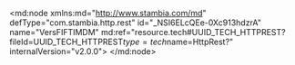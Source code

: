 <?xml version="1.0" encoding="UTF-8"?>
<md:node xmlns:md="http://www.stambia.com/md" defType="com.stambia.http.rest" id="_NSI6ELcQEe-0Xc913hdzrA" name="VersFIFTIMDM" md:ref="resource.tech#UUID_TECH_HTTPREST?fileId=UUID_TECH_HTTPREST$type=tech$name=HttpRest?" internalVersion="v2.0.0">
  <attribute defType="com.stambia.http.rest.module" id="_NSNykLcQEe-0Xc913hdzrA" value="HttpRest"/>
  <attribute defType="com.stambia.http.rest.url" id="_UbDdgLcQEe-0Xc913hdzrA" value="https://devreftiers.afd.fr:8443/semarchy/api/rest/"/>
  <node defType="com.stambia.http.rest.path" id="_aYfFQLcQEe-0Xc913hdzrA">
    <attribute defType="com.stambia.http.rest.path.path" id="_cAu1cLcQEe-0Xc913hdzrA" value="workflows/ref_tiers/workflow-definitions/CreationTiersV2/start"/>
    <node defType="com.stambia.http.rest.operation" id="_gzy70bcQEe-0Xc913hdzrA">
      <attribute defType="com.stambia.http.rest.operation.method" id="_j1qKULcQEe-0Xc913hdzrA" value="POST"/>
      <node defType="com.stambia.http.rest.parameters" id="_F06Bl7cSEe-0Xc913hdzrA">
        <node defType="com.stambia.http.rest.parameter" id="_F06BmLcSEe-0Xc913hdzrA" name="API-Key">
          <attribute defType="com.stambia.http.rest.parameter.allowEmptyValue" id="_F06BmbcSEe-0Xc913hdzrA" value="false"/>
          <attribute defType="com.stambia.http.rest.parameter.location" id="_F06BmrcSEe-0Xc913hdzrA" value="header"/>
          <attribute defType="com.stambia.http.rest.parameter.default" id="_BgSjALcYEe-HWORqlyIdiQ" value="KjnVrBk.5Y5jWPhVoeEibskhsuMCiuzK_i2hzz9MtoG"/>
        </node>
      </node>
      <node defType="com.stambia.http.rest.requestbody" id="_F06Bm7cSEe-0Xc913hdzrA">
        <node defType="com.stambia.http.rest.content" id="_F06BnLcSEe-0Xc913hdzrA">
          <attribute defType="com.stambia.http.rest.content.mediaType" id="_F06BnbcSEe-0Xc913hdzrA" value="JSON"/>
          <attribute defType="com.stambia.http.rest.content.contentType" id="_F06BnrcSEe-0Xc913hdzrA" value="application/json"/>
          <node defType="com.stambia.json.rootObject" id="_F06Bn7cSEe-0Xc913hdzrA" name="root">
            <node defType="com.stambia.json.value" id="_F06BoLcSEe-0Xc913hdzrA" name="startupApplicationName" position="1">
              <attribute defType="com.stambia.json.value.type" id="_F06BobcSEe-0Xc913hdzrA" value="string"/>
            </node>
            <node defType="com.stambia.json.value" id="_F06BorcSEe-0Xc913hdzrA" name="startEventName" position="2">
              <attribute defType="com.stambia.json.value.type" id="_F06Bo7cSEe-0Xc913hdzrA" value="string"/>
            </node>
            <node defType="com.stambia.json.value" id="_F06BpLcSEe-0Xc913hdzrA" name="selectionFilter" position="3">
              <attribute defType="com.stambia.json.value.type" id="_F06BpbcSEe-0Xc913hdzrA" value="string"/>
            </node>
            <node defType="com.stambia.json.value" id="_F06BprcSEe-0Xc913hdzrA" name="priority" position="4">
              <attribute defType="com.stambia.json.value.type" id="_F06Bp7cSEe-0Xc913hdzrA" value="string"/>
            </node>
          </node>
        </node>
      </node>
      <node defType="com.stambia.http.rest.responses" id="_F06BqLcSEe-0Xc913hdzrA">
        <node defType="com.stambia.http.rest.response" id="_QqKsSrcYEe-HWORqlyIdiQ">
          <attribute defType="com.stambia.http.rest.response.code" id="_QqKsS7cYEe-HWORqlyIdiQ" value="200"/>
          <node defType="com.stambia.http.rest.headers" id="_QqKsTLcYEe-HWORqlyIdiQ">
            <node defType="com.stambia.http.rest.header" id="_QqKsTbcYEe-HWORqlyIdiQ" name="Transfer-Encoding"/>
            <node defType="com.stambia.http.rest.header" id="_QqKsTrcYEe-HWORqlyIdiQ" name="Keep-Alive"/>
            <node defType="com.stambia.http.rest.header" id="_QqKsT7cYEe-HWORqlyIdiQ" name="Connection"/>
            <node defType="com.stambia.http.rest.header" id="_QqKsULcYEe-HWORqlyIdiQ" name="Set-Cookie"/>
            <node defType="com.stambia.http.rest.header" id="_QqKsUbcYEe-HWORqlyIdiQ" name="Date"/>
            <node defType="com.stambia.http.rest.header" id="_QqKsUrcYEe-HWORqlyIdiQ" name="Content-Type"/>
            <node defType="com.stambia.http.rest.header.cookie" id="_QqKsU7cYEe-HWORqlyIdiQ" name="_XSRF-TOKEN">
              <attribute defType="com.stambia.http.rest.header.cookie.cookieName" id="_QqKsVLcYEe-HWORqlyIdiQ" value="_XSRF-TOKEN"/>
            </node>
          </node>
          <node defType="com.stambia.http.rest.content" id="_QqKsVbcYEe-HWORqlyIdiQ">
            <attribute defType="com.stambia.http.rest.content.mediaType" id="_QqKsVrcYEe-HWORqlyIdiQ" value="JSON"/>
            <attribute defType="com.stambia.http.rest.content.contentType" id="_QqKsV7cYEe-HWORqlyIdiQ" value="application/json"/>
            <node defType="com.stambia.json.rootObject" id="_QqKsWLcYEe-HWORqlyIdiQ" name="root">
              <node defType="com.stambia.json.array" id="_QqKsWbcYEe-HWORqlyIdiQ" name="workflowInstances" position="1">
                <node defType="com.stambia.json.object" id="_QqKsWrcYEe-HWORqlyIdiQ" name="item" position="1">
                  <node defType="com.stambia.json.value" id="_QqKsW7cYEe-HWORqlyIdiQ" name="workflowInstanceId" position="1">
                    <attribute defType="com.stambia.json.value.type" id="_QqKsXLcYEe-HWORqlyIdiQ" value="number"/>
                  </node>
                </node>
              </node>
            </node>
          </node>
        </node>
      </node>
    </node>
  </node>
  <node defType="com.stambia.http.rest.path" id="_USNx0LiVEe-VV-cv9aIe2w">
    <attribute defType="com.stambia.http.rest.path.path" id="_W8u3ULiVEe-VV-cv9aIe2w" value="workflows/ref_tiers/workflow-definitions/EnvoirMailRetourFIFTIFalse/start"/>
    <node defType="com.stambia.http.rest.operation" id="_i-IzsLiVEe-VV-cv9aIe2w">
      <attribute defType="com.stambia.http.rest.operation.method" id="_i-IzsbiVEe-VV-cv9aIe2w" value="POST"/>
      <node defType="com.stambia.http.rest.parameters" id="_i-IzsriVEe-VV-cv9aIe2w">
        <node defType="com.stambia.http.rest.parameter" id="_i-Izs7iVEe-VV-cv9aIe2w" name="API-Key">
          <attribute defType="com.stambia.http.rest.parameter.allowEmptyValue" id="_i-IztLiVEe-VV-cv9aIe2w" value="false"/>
          <attribute defType="com.stambia.http.rest.parameter.location" id="_i-IztbiVEe-VV-cv9aIe2w" value="header"/>
          <attribute defType="com.stambia.http.rest.parameter.default" id="_i-IztriVEe-VV-cv9aIe2w" value="KjnVrBk.5Y5jWPhVoeEibskhsuMCiuzK_i2hzz9MtoG"/>
        </node>
      </node>
      <node defType="com.stambia.http.rest.requestbody" id="_i-Izt7iVEe-VV-cv9aIe2w">
        <node defType="com.stambia.http.rest.content" id="_i-IzuLiVEe-VV-cv9aIe2w">
          <attribute defType="com.stambia.http.rest.content.mediaType" id="_i-IzubiVEe-VV-cv9aIe2w" value="JSON"/>
          <attribute defType="com.stambia.http.rest.content.contentType" id="_i-IzuriVEe-VV-cv9aIe2w" value="application/json"/>
          <node defType="com.stambia.json.rootObject" id="_i-Izu7iVEe-VV-cv9aIe2w" name="root">
            <node defType="com.stambia.json.value" id="_i-IzvLiVEe-VV-cv9aIe2w" name="startupApplicationName" position="1">
              <attribute defType="com.stambia.json.value.type" id="_i-IzvbiVEe-VV-cv9aIe2w" value="string"/>
            </node>
            <node defType="com.stambia.json.value" id="_i-IzvriVEe-VV-cv9aIe2w" name="startEventName" position="2">
              <attribute defType="com.stambia.json.value.type" id="_i-Izv7iVEe-VV-cv9aIe2w" value="string"/>
            </node>
            <node defType="com.stambia.json.value" id="_i-IzwLiVEe-VV-cv9aIe2w" name="selectionFilter" position="3">
              <attribute defType="com.stambia.json.value.type" id="_i-IzwbiVEe-VV-cv9aIe2w" value="string"/>
            </node>
            <node defType="com.stambia.json.value" id="_i-IzwriVEe-VV-cv9aIe2w" name="priority" position="4">
              <attribute defType="com.stambia.json.value.type" id="_i-Izw7iVEe-VV-cv9aIe2w" value="string"/>
            </node>
          </node>
        </node>
      </node>
      <node defType="com.stambia.http.rest.responses" id="_i-IzxLiVEe-VV-cv9aIe2w">
        <node defType="com.stambia.http.rest.response" id="_i-IzxbiVEe-VV-cv9aIe2w">
          <attribute defType="com.stambia.http.rest.response.code" id="_i-IzxriVEe-VV-cv9aIe2w" value="200"/>
          <node defType="com.stambia.http.rest.headers" id="_i-Izx7iVEe-VV-cv9aIe2w">
            <node defType="com.stambia.http.rest.header" id="_i-IzyLiVEe-VV-cv9aIe2w" name="Transfer-Encoding"/>
            <node defType="com.stambia.http.rest.header" id="_i-IzybiVEe-VV-cv9aIe2w" name="Keep-Alive"/>
            <node defType="com.stambia.http.rest.header" id="_i-IzyriVEe-VV-cv9aIe2w" name="Connection"/>
            <node defType="com.stambia.http.rest.header" id="_i-Izy7iVEe-VV-cv9aIe2w" name="Set-Cookie"/>
            <node defType="com.stambia.http.rest.header" id="_i-IzzLiVEe-VV-cv9aIe2w" name="Date"/>
            <node defType="com.stambia.http.rest.header" id="_i-IzzbiVEe-VV-cv9aIe2w" name="Content-Type"/>
            <node defType="com.stambia.http.rest.header.cookie" id="_i-IzzriVEe-VV-cv9aIe2w" name="_XSRF-TOKEN">
              <attribute defType="com.stambia.http.rest.header.cookie.cookieName" id="_i-Izz7iVEe-VV-cv9aIe2w" value="_XSRF-TOKEN"/>
            </node>
          </node>
          <node defType="com.stambia.http.rest.content" id="_i-Iz0LiVEe-VV-cv9aIe2w">
            <attribute defType="com.stambia.http.rest.content.mediaType" id="_i-Iz0biVEe-VV-cv9aIe2w" value="JSON"/>
            <attribute defType="com.stambia.http.rest.content.contentType" id="_i-Iz0riVEe-VV-cv9aIe2w" value="application/json"/>
            <node defType="com.stambia.json.rootObject" id="_i-Iz07iVEe-VV-cv9aIe2w" name="root">
              <node defType="com.stambia.json.array" id="_i-Iz1LiVEe-VV-cv9aIe2w" name="workflowInstances" position="1">
                <node defType="com.stambia.json.object" id="_i-Iz1biVEe-VV-cv9aIe2w" name="item" position="1">
                  <node defType="com.stambia.json.value" id="_i-Iz1riVEe-VV-cv9aIe2w" name="workflowInstanceId" position="1">
                    <attribute defType="com.stambia.json.value.type" id="_i-Iz17iVEe-VV-cv9aIe2w" value="number"/>
                  </node>
                </node>
              </node>
            </node>
          </node>
        </node>
      </node>
    </node>
  </node>
</md:node>